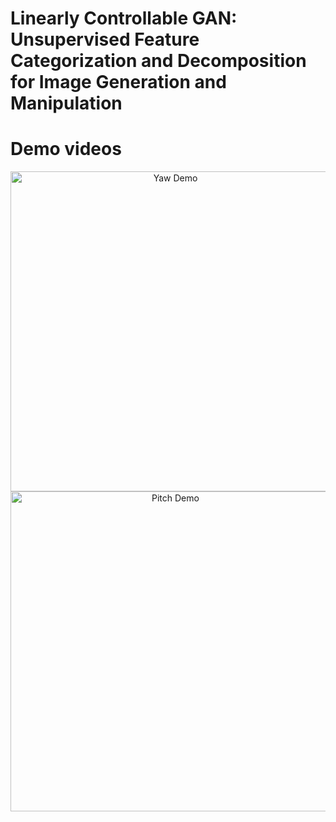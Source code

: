 # Linearly Controllable GAN: Unsupervised Feature Categorization and Decomposition for Image Generation and Manipulation

# Demo videos
<div style="text-align: center;">
    <img src="assets/yaw.gif" alt="Yaw Demo" width="512" height="512">
    <img src="assets/pitch.gif" alt="Pitch Demo" width="512" height="512">
</div>
